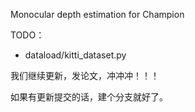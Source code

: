 Monocular depth estimation for Champion

TODO：

- dataload/kitti_dataset.py


我们继续更新，发论文，冲冲冲！！！

如果有更新提交的话，建个分支就好了。

